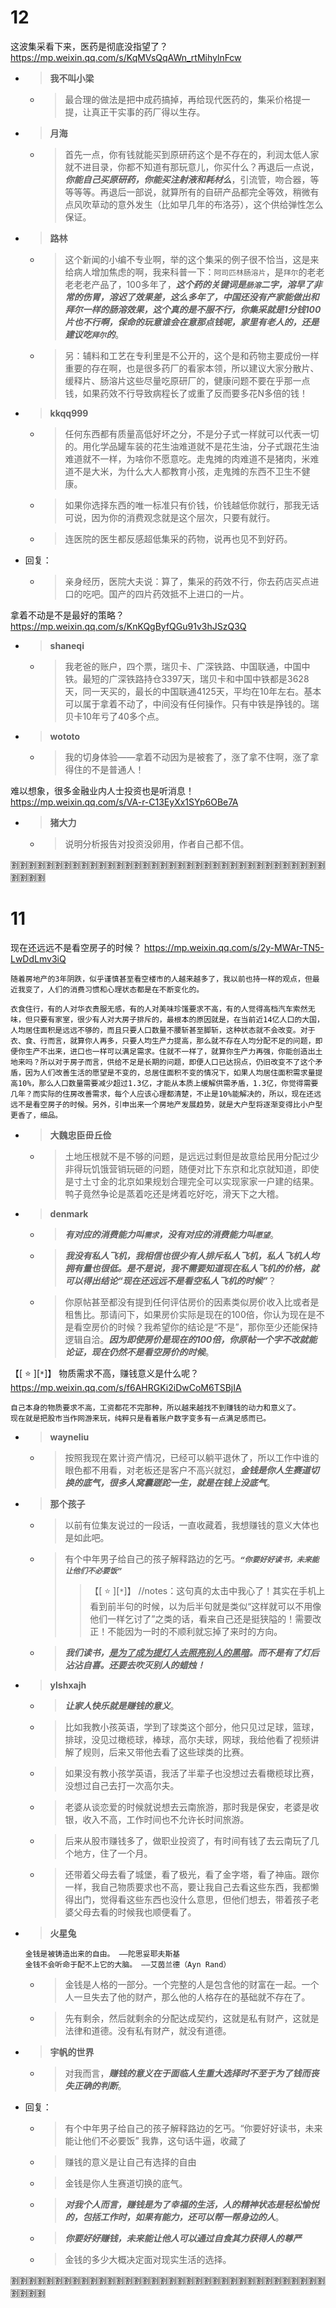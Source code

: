 
# 12

这波集采看下来，医药是彻底没指望了？ https://mp.weixin.qq.com/s/KqMVsQqAWn_rtMihylnFcw
- > **我不叫小梁**
  * > 最合理的做法是把中成药搞掉，再给现代医药的，集采价格提一提，让真正干实事的药厂得以生存。
- > **月海**
  * > 首先一点，你有钱就能买到原研药这个是不存在的，利润太低人家就不进目录，你都不知道有那玩意儿，你买什么？再退后一点说，***你能自己买原研药，你能买注射液和耗材么***，引流管，吻合器，等等等等。再退后一部说，就算所有的自研产品都完全等效，稍微有点风吹草动的意外发生（比如早几年的布洛芬），这个供给弹性怎么保证。
- > **路林**
  * > 这个新闻的小编不专业啊，举的这个集采的例子很不恰当，这是来给病人增加焦虑的啊，我来科普一下：`阿司匹林肠溶片`，是`拜尔`的老老老老老产品了，100多年了，***这个药的关键词是`肠溶`二字，溶早了非常的伤胃，溶迟了效果差，这么多年了，中国还没有产家能做出和拜尔一样的肠溶效果，这个真的是不服不行，你集采就是1分钱100片也不行啊，保命的玩意谁会在意那点钱呢，家里有老人的，还是建议吃`拜尔`的***。
  * > 另：辅料和工艺在专利里是不公开的，这个是和药物主要成份一样重要的存在啊，也是很多药厂的看家本领，所以建议大家分散片、缓释片、肠溶片这些尽量吃原研厂的，健康问题不要在乎那一点钱，如果药效不行导致病程长了或重了反而要多花N多倍的钱！
- > **kkqq999**
  * > 任何东西都有质量高低好坏之分，不是分子式一样就可以代表一切的。用化学品罐车装的花生油难道就不是花生油，分子式跟花生油难道就不一样，为啥你不愿意吃。走鬼摊的肉难道不是猪肉，米难道不是大米，为什么大人都教育小孩，走鬼摊的东西不卫生不健康。
  * > 如果你选择东西的唯一标准只有价钱，价钱越低你就行，那我无话可说，因为你的消费观念就是这个层次，只要有就行。
  * > 连医院的医生都反感超低集采的药物，说再也见不到好药。
- 回复：
  * > 亲身经历，医院大夫说：算了，集采的药效不行，你去药店买点进口的吃吧。国产的四片药效抵不上进口的一片。  

拿着不动是不是最好的策略？ https://mp.weixin.qq.com/s/KnKQgByfQGu91v3hJSzQ3Q
- > **shaneqi**
  * > 我老爸的账户，四个票，瑞贝卡、广深铁路、中国联通，中国中铁。最短的广深铁路持仓3397天，瑞贝卡和中国中铁都是3628天，同一天买的，最长的中国联通4125天，平均在10年左右。基本可以属于拿着不动了，中间没有任何操作。只有中铁是挣钱的。瑞贝卡10年亏了40多个点。
- > **wototo**
  * > 我的切身体验——拿着不动因为是被套了，涨了拿不住啊，涨了拿得住的不是普通人！

难以想象，很多金融业内人士投资也是听消息！ https://mp.weixin.qq.com/s/VA-r-C13EyXx1SYp6OBe7A
- > **猪大力**
  * > 说明分析报告对投资没卵用，作者自己都不信。

:u5272::u5272::u5272::u5272::u5272::u5272::u5272::u5272::u5272::u5272::u5272::u5272::u5272::u5272::u5272::u5272::u5272::u5272::u5272::u5272::u5272::u5272::u5272::u5272::u5272::u5272::u5272::u5272::u5272::u5272::u5272::u5272::u5272::u5272::u5272::u5272::u5272::u5272::u5272::u5272:

# 11

现在还远远不是看空房子的时候？ https://mp.weixin.qq.com/s/2y-MWAr-TN5-LwDdLmv3iQ
```console
随着房地产的3年阴跌，似乎谨慎甚至看空楼市的人越来越多了，我以前也持一样的观点，但最近我变了，人们的消费习惯和心理状态都是在不断变化的。

衣食住行，有的人对华衣贵服无感，有的人对美味珍馐要求不高，有的人觉得高档汽车索然无味，但只要有家室，很少有人对大房子排斥的，最根本的原因就是，在当前近14亿人口的大国，人均居住面积是远远不够的，而且只要人口数量不腰斩甚至脚斩，这种状态就不会改变。对于衣、食、行而言，就算你人再多，只要人均生产力提高，那么就不存在人均分配不足的问题，即便你生产不出来，进口也一样可以满足需求。住就不一样了，就算你生产力再强，你能创造出土地来吗？所以对于房子而言，供给不足是长期的问题，即便人口已达拐点，仍旧改变不了这个矛盾，因为人们改善生活的愿望是不变的，总居住面积不变的情况下，如果人均居住面积需求量提高10%，那么人口数量需要减少超过1.3亿，才能从本质上缓解供需矛盾，1.3亿，你觉得需要几年？而实际的住房改善需求，每个人应该心理都清楚，不止是10%能解决的，所以，现在还远远不是看空房子的时候。另外，引申出来一个房地产发展趋势，就是大户型将逐渐变得比小户型更香了，细品。
```
- > **大魏忠臣毌丘俭**
  * > 土地压根就不是不够的问题，是远远过剩但是故意给民用分配过少非得玩饥饿营销玩砸的问题，随便对比下东京和北京就知道，即使是寸土寸金的北京如果规划合理完全可以实现家家一户建的结果。鸭子竟然争论是蒸着吃还是烤着吃好吃，滑天下之大稽。
- > **denmark**
  * > ***有对应的消费能力叫`需求`，没有对应的消费能力叫`愿望`***。
  * > ***我没有私人飞机，我相信也很少有人排斥私人飞机，私人飞机人均拥有量也很低。是不是说，我不需要知道现在私人飞机的价格，就可以得出结论“现在还远远不是看空私人飞机的时候”***？
  * > 你原帖甚至都没有提到任何评估房价的因素类似房价收入比或者是租售比。那请问下，如果房价实际是现在的100倍，你认为现在是不是看空房价的时候？我希望你的结论是“不是”，那你至少还能保持逻辑自洽。***因为即使房价是现在的100倍，你原帖一个字不改就能论证，现在仍然不是看空房价的时候***。

【[ :star: ][`*`]】 物质需求不高，赚钱意义是什么呢？ https://mp.weixin.qq.com/s/f6AHRGKi2iDwCoM6TSBjIA
```console
自己本身的物质要求不高，工资都花不完那种，所以越来越找不到赚钱的动力和意义了。
现在就是把股市当作网游来玩，纯粹只是看着账户数字变多有一点满足感而已。
```
- > **wayneliu**
  * > 按照我现在累计资产情况，已经可以躺平退休了，所以工作中谁的眼色都不用看，对老板还是客户不高兴就怼，***金钱是你人生赛道切换的底气，很多人窝囊蹉跎一生，就是在钱上没底气***。
- > **那个孩子**
  * > 以前有位集友说过的一段话，一直收藏着，我想赚钱的意义大体也是如此吧。
  * > 有个中年男子给自己的孩子解释路边的乞丐。***`“你要好好读书，未来能让他们不必要饭”`***
    >> 【[ :star: ][`*`]】 //notes：这句真的太击中我心了！其实在手机上看到前半句的时候，以为后半句就是类似“这样就可以不用像他们一样乞讨了”之类的话，看来自己还是挺狭隘的！需要改正！不能因为一时的不顺利就忘掉了来时的方向。
  * > ***我们读书，<ins>是为了成为提灯人去照亮别人的黑暗</ins>。而不是有了灯后沾沾自喜。还要去吹灭别人的蜡烛！***
- > **ylshxajh**
  * > ***让家人快乐就是赚钱的意义***。
  * > 比如我教小孩英语，学到了球类这个部分，他只见过足球，篮球，排球，没见过橄榄球，棒球，高尔夫球，网球，我给他看了视频讲解了规则，后来又带他去看了这些球类的比赛。
  * > 如果没有教小孩学英语，我活了半辈子也没想过去看橄榄球比赛，没想过自己去打一次高尔夫。
  * > 老婆从谈恋爱的时候就说想去云南旅游，那时我是保安，老婆是收银，收入不高，工作时间也不允许长时间旅游。
  * > 后来从股市赚钱多了，做职业投资了，有时间有钱了去云南玩了几个地方，住了一个月。
  * > 还带着父母去看了城堡，看了极光，看了金字塔，看了神庙。跟你一样，我自己物质要求也不高，要让我自己去看这些东西，我都懒得出门，觉得看这些东西也没什么意思，但他们想去，带着孩子老婆父母去看的时候我也顺便看了。
- > **火星兔**
  ```console
  金钱是被铸造出来的自由。 ——陀思妥耶夫斯基
  金钱不会听命于配不上它的大脑。 ——艾茵兰德（Ayn Rand）
  ```
  * > 金钱是人格的一部分。一个完整的人是包含他的财富在一起。一个人一旦失去了他的财产，那么他的人格存在的基础就不存在了。
  * > 先有剩余，然后就剩余的分配达成契约，这就是私有财产，这就是法律和道德。没有私有财产，就没有道德。
- > **宇帆的世界**
  * > 对我而言，***赚钱的意义在于面临人生重大选择时不至于为了钱而丧失正确的判断***。
- 回复：
  * > 有个中年男子给自己的孩子解释路边的乞丐。“你要好好读书，未来能让他们不必要饭” 我靠，这句话牛逼，收藏了
  * > 赚钱的意义是让自己有选择的自由
  * > 金钱是你人生赛道切换的底气。
  * > ***对我个人而言，赚钱是为了幸福的生活，人的精神状态是轻松愉悦的，包括工作时，如果有能力，还可以帮一帮身边的人***。
  * > ***你要好好赚钱，未来能让他人可以通过自食其力获得人的尊严***
  * > 金钱的多少大概决定面对现实生活的选择。

:u5272::u5272::u5272::u5272::u5272::u5272::u5272::u5272::u5272::u5272::u5272::u5272::u5272::u5272::u5272::u5272::u5272::u5272::u5272::u5272::u5272::u5272::u5272::u5272::u5272::u5272::u5272::u5272::u5272::u5272::u5272::u5272::u5272::u5272::u5272::u5272::u5272::u5272::u5272::u5272:
